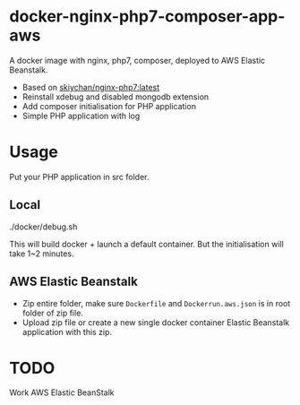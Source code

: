 # docker-nginx-php7-composer-app-aws
A docker image with nginx, php7, composer, deployed to AWS Elastic Beanstalk.

- Based on [skiychan/nginx-php7:latest](http://hub.docker.com/r/skiychan/nginx-php7/)
- Reinstall xdebug and disabled mongodb extension
- Add composer initialisation for PHP application
- Simple PHP application with log

# Usage

Put your PHP application in src folder.

## Local

./docker/debug.sh

This will build docker + launch a default container. But the initialisation will take 1~2 minutes.

## AWS Elastic Beanstalk

- Zip entire folder, make sure `Dockerfile` and `Dockerrun.aws.json` is in root folder of zip file.
- Upload zip file or create a new single docker container Elastic Beanstalk application with this zip.

# TODO
Work AWS Elastic BeanStalk